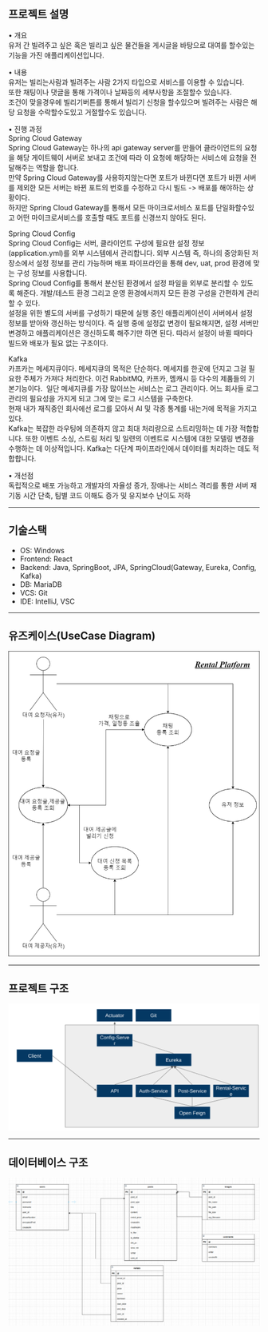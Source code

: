 ## 프로젝트 설명
• 개요  
유저 간 빌려주고 싶은 혹은 빌리고 싶은 물건들을 게시글을 바탕으로 대여를 할수있는 기능을 가진 애플리케이션입니다.
  
• 내용  
유저는 빌리는사람과 빌려주는 사람 2가지 타입으로 서비스를 이용할 수 있습니다.  
또한 채팅이나 댓글을 통해 가격이나 날짜등의 세부사항을 조절할수 있습니다.  
조건이 맞을경우에 빌리기버튼를 통해서 빌리기 신청을 할수있으며 빌려주는 사람은 해당 요청을 수락할수도있고 거절할수도 있습니다.  
  
• 진행 과정  
Spring Cloud Gateway  
Spring Cloud Gateway는 하나의 api gateway server를 만들어 클라이언트의 요청을 해당 게이트웨이 서버로 보내고 조건에 따라 이 요청에 해당하는 서비스에 요청을 전달해주는 역할을 합니다.  
만약 Spring Cloud Gateway를 사용하지않는다면 포트가 바뀐다면 포트가 바뀐 서버를 제외한 모든 서버는 바뀐 포트의 번호를 수정하고 다시 빌드 -> 배포를 해야하는 상황이다.  
하지만 Spring Cloud Gateway를 통해서 모든 마이크로서비스 포트를 단일화할수있고 어떤 마이크로서비스를 호출할 때도 포트를 신경쓰지 않아도 된다.  
  
  
Spring Cloud Config  
Spring Cloud Config는 서버, 클라이언트 구성에 필요한 설정 정보 (application.yml)를 외부 시스템에서 관리합니다. 외부 시스템 즉, 하나의 중앙화된 저장소에서 설정 정보를 관리 가능하며 배포 파이프라인을 통해 dev, uat, prod 환경에 맞는 구성 정보를 사용합니다.  
Spring Cloud Config를 통해서 분산된 환경에서 설정 파일을 외부로 분리할 수 있도록 해준다. 
개발/테스트 환경 그리고 운영 환경에서까지 모든 환경 구성을 간편하게 관리할 수 있다.   
설정을 위한 별도의 서버를 구성하기 때문에 실행 중인 애플리케이션이 서버에서 설정 정보를 받아와 갱신하는 방식이다. 즉 실행 중에 설정값 변경이 필요해지면, 설정 서버만 변경하고 애플리케이션은 갱신하도록 해주기만 하면 된다. 따라서 설정이 바뀔 때마다 빌드와 배포가 필요 없는 구조이다.  
  
  
Kafka  
카프카는 메세지큐이다. 메세지큐의 목적은 단순하다. 메세지를 한곳에 던지고 그걸 필요한 주체가 가져다 처리한다. 이건 RabbitMQ, 카프카, 멤캐시 등 다수의 제품들의 기본기능이다.  일단 메세지큐를 가장 많이쓰는 서비스는 로그 관리이다. 어느 회사들 로그관리의 필요성을 가지게 되고 그에 맞는 로그 시스템을 구축한다.   
현재 내가 재직중인 회사에선 로그를 모아서 AI 및 각종 통계를 내는거에 목적을 가지고있다.   
Kafka는 복잡한 라우팅에 의존하지 않고 최대 처리량으로 스트리밍하는 데 가장 적합합니다. 또한 이벤트 소싱, 스트림 처리 및 일련의 이벤트로 시스템에 대한 모델링 변경을 수행하는 데 이상적입니다. Kafka는 다단계 파이프라인에서 데이터를 처리하는 데도 적합합니다.  
  
• 개선점  
독립적으로 배포 가능하고 개발자의 자율성 증가, 장애나는 서비스 격리를 통한 서버 재기동 시간 단축, 팀별 코드 이해도 증가 및 유지보수 난이도 저하  
  
  
---
## 기술스택
- OS: Windows
- Frontend: React
- Backend: Java, SpringBoot, JPA, SpringCloud(Gateway, Eureka, Config, Kafka)
- DB: MariaDB
- VCS: Git
- IDE: IntelliJ, VSC


---
## 유즈케이스(UseCase Diagram)
![UseCase Diagram](picture/UseCaseDiagram.png)


---
## 프로젝트 구조
![Project Architecture](picture/ProjectArchitecture.png)


---
## 데이터베이스 구조
![Database Architecture](picture/DatabaseArchitecture.png)
